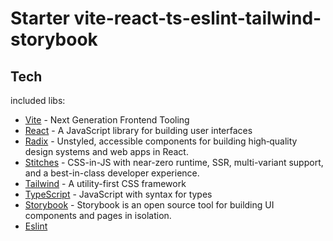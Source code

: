 # Starter vite-react-ts-eslint-tailwind-storybook

## Tech

included libs:

- [Vite](https://vitejs.dev/) - Next Generation Frontend Tooling
- [React](https://reactjs.org/) - A JavaScript library for building user interfaces
- [Radix](https://www.radix-ui.com/) - Unstyled, accessible components for building high‑quality design systems and web apps in React.
- [Stitches](https://stitches.dev/) - CSS-in-JS with near-zero runtime, SSR, multi-variant support, and a best-in-class developer experience.
- [Tailwind](https://tailwindcss.com/) - A utility-first CSS framework
- [TypeScript](https://www.typescriptlang.org/) - JavaScript with syntax for types
- [Storybook](https://storybook.js.org/) - Storybook is an open source tool for building UI components and pages in isolation.
- [Eslint](https://eslint.org/)





